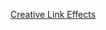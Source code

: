 <a target="_blank" href="http://tympanus.net/codrops/2013/08/06/creative-link-effects/">Creative Link Effects</a>
